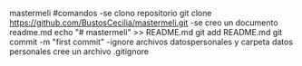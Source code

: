 mastermeli
#comandos 
-se clono repositorio
git clone https://github.com/BustosCecilia/mastermeli.git
-se creo un documento readme.md
echo "# mastermeli" >> README.md
git add README.md
git commit -m "first commit"
-ignore archivos datospersonales y carpeta datos personales
cree un archivo .gitignore

